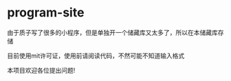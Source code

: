 # program-site

由于质子写了很多的小程序，但是单独开一个储藏库又太多了，所以在本储藏库存储

目前使用mit许可证，使用前请阅读代码，不然可能不知道输入格式

本项目欢迎各位提出问题!
